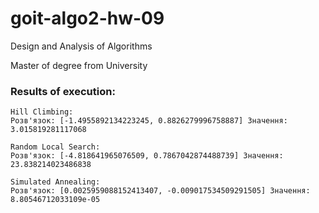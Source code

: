 # goit-algo2-hw-09

Design and Analysis of Algorithms

Master of degree from University

### Results of execution:
```
Hill Climbing:
Розв'язок: [-1.4955892134223245, 0.8826279996758887] Значення: 3.015819281117068

Random Local Search:
Розв'язок: [-4.818641965076509, 0.7867042874488739] Значення: 23.838214023486838

Simulated Annealing:
Розв'язок: [0.0025959088152413407, -0.009017534509291505] Значення: 8.80546712033109e-05
```